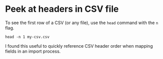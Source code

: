 # Peek at headers in CSV file

To see the first row of a CSV (or any file), use the `head` command with the `n` flag.

```
head -n 1 my-csv.csv
```

I found this useful to quickly reference CSV header order when mapping fields in an import process.
